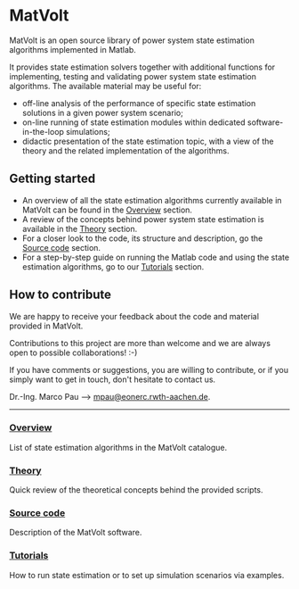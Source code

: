 # MatVolt
MatVolt is an open source library of power system state estimation algorithms implemented in Matlab.

It provides state estimation solvers together with additional functions for implementing, testing and validating power system state estimation algorithms.
The available material may be useful for:

- off-line analysis of the performance of specific state estimation solutions in a given power system scenario;
- on-line running of state estimation modules within dedicated software-in-the-loop simulations;
- didactic presentation of the state estimation topic, with a view of the theory and the related implementation of the algorithms.

## Getting started

- An overview of all the state estimation algorithms currently available in MatVolt can be found in the [Overview](/Docs/Overview/SE_library.md) section.
- A review of the concepts behind power system state estimation is available in the [Theory](/Docs/Theory/Index.md) section.
- For a closer look to the code, its structure and description, go the [Source code](/Docs/Code/Code_structure.md) section.
- For a step-by-step guide on running the Matlab code and using the state estimation algorithms, go to our [Tutorials](/Docs/Tutorials/Summary.md) section.


## How to contribute
We are happy to receive your feedback about the code and material provided in MatVolt. 

Contributions to this project are more than welcome and we are always open to possible collaborations! :-)

If you have comments or suggestions, you are willing to contribute, or if you simply want to get in touch, don't hesitate to contact us.

Dr.-Ing. Marco Pau --> mpau@eonerc.rwth-aachen.de.

-------------------

### [Overview](/Docs/Overview/SE_library.md)
List of state estimation algorithms in the MatVolt catalogue.

### [Theory](/Docs/Theory/Index.md)
Quick review of the theoretical concepts behind the provided scripts. 

### [Source code](/Docs/Code/Code_structure.md)
Description of the MatVolt software. 

### [Tutorials](/Docs/Tutorials/Summary.md)
How to run state estimation or to set up simulation scenarios via examples.
